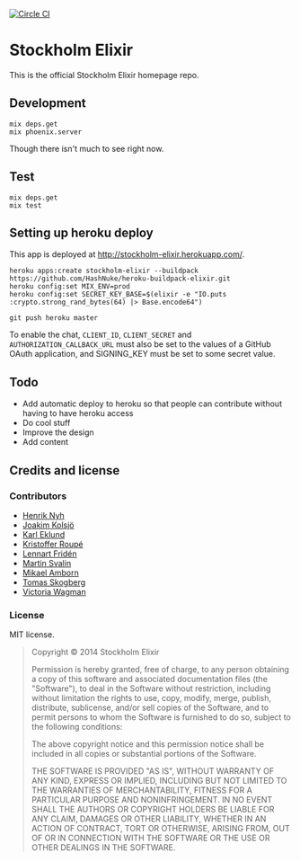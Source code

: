[![Circle CI](https://circleci.com/gh/stockholm-elixir/stockholm-elixir.png?style=badge)](https://circleci.com/gh/stockholm-elixir/stockholm-elixir)

# Stockholm Elixir

This is the official Stockholm Elixir homepage repo.

## Development

    mix deps.get
    mix phoenix.server

Though there isn't much to see right now.

## Test

    mix deps.get
    mix test

## Setting up heroku deploy

This app is deployed at <http://stockholm-elixir.herokuapp.com/>.

    heroku apps:create stockholm-elixir --buildpack https://github.com/HashNuke/heroku-buildpack-elixir.git
    heroku config:set MIX_ENV=prod
    heroku config:set SECRET_KEY_BASE=$(elixir -e "IO.puts :crypto.strong_rand_bytes(64) |> Base.encode64")

    git push heroku master

To enable the chat, `CLIENT_ID`, `CLIENT_SECRET` and
`AUTHORIZATION_CALLBACK_URL` must also be set to the values of a
GitHub OAuth application, and SIGNING_KEY must be set to some secret
value.

## Todo

* Add automatic deploy to heroku so that people can contribute without
  having to have heroku access
* Do cool stuff
* Improve the design
* Add content

## Credits and license

### Contributors

* [Henrik Nyh](https://github.com/henrik)
* [Joakim Kolsjö](https://github.com/joakimk)
* [Karl Eklund](https://github.com/kek)
* [Kristoffer Roupé](https://github.com/kitofr)
* [Lennart Fridén](https://github.com/DevL)
* [Martin Svalin](https://github.com/martinsvalin)
* [Mikael Amborn](https://github.com/MikaelAmborn)
* [Tomas Skogberg](https://github.com/tskogberg)
* [Victoria Wagman](https://github.com/littlekid)

### License

MIT license.

>  Copyright © 2014 Stockholm Elixir
>
>  Permission is hereby granted, free of charge, to any person obtaining a copy
>  of this software and associated documentation files (the "Software"), to deal
>  in the Software without restriction, including without limitation the rights
>  to use, copy, modify, merge, publish, distribute, sublicense, and/or sell
>  copies of the Software, and to permit persons to whom the Software is
>  furnished to do so, subject to the following conditions:
>
>  The above copyright notice and this permission notice shall be included in
>  all copies or substantial portions of the Software.
>
>  THE SOFTWARE IS PROVIDED "AS IS", WITHOUT WARRANTY OF ANY KIND, EXPRESS OR
>  IMPLIED, INCLUDING BUT NOT LIMITED TO THE WARRANTIES OF MERCHANTABILITY,
>  FITNESS FOR A PARTICULAR PURPOSE AND NONINFRINGEMENT. IN NO EVENT SHALL THE
>  AUTHORS OR COPYRIGHT HOLDERS BE LIABLE FOR ANY CLAIM, DAMAGES OR OTHER
>  LIABILITY, WHETHER IN AN ACTION OF CONTRACT, TORT OR OTHERWISE, ARISING FROM,
>  OUT OF OR IN CONNECTION WITH THE SOFTWARE OR THE USE OR OTHER DEALINGS IN
>  THE SOFTWARE.

